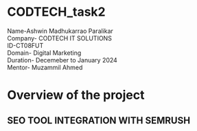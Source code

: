 # CODTECH_task2
Name-Ashwin Madhukarrao Paralikar<br> Company- CODTECH IT SOLUTIONS<br>
ID-CT08FUT<br>
Domain- Digital Marketing<br>
Duration- Decemeber to January 2024<br>
Mentor- Muzammil Ahmed<br>
# Overview of the project
## SEO TOOL INTEGRATION WITH SEMRUSH

